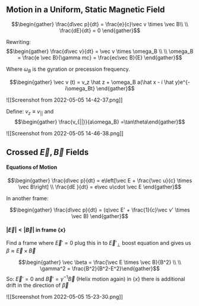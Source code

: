 ## Motion in a Uniform, Static Magnetic Field

$$\begin{gather} \frac{d\vec p}{dt} = \frac{e}{c}\vec v \times \vec B\\ \\ \frac{dE}{dt} = 0 \end{gather}$$

Rewriting: 
$$\begin{gather} \frac{d\vec v}{dt} = \vec v \times \omega_B \\ \\ \omega_B = \frac{e \vec B}{\gamma mc} = \frac{ec\vec B}{E} \end{gather}$$

Where $\omega_B$ is the gyration or precession frequency.

$$\begin{gather} \vec v (t) = v_z \hat z + \omega_B a(\hat x - i \hat y)e^{-i\omega_Bt} \end{gather}$$

![[Screenshot from 2022-05-05 14-42-37.png]]

Define: $v_z \equiv v_{||}$ and $$\begin{gather} \frac{v_{||}}{a\omega_B} =\tan\theta\end{gather}$$

![[Screenshot from 2022-05-05 14-46-38.png]]

## Crossed $\vec E, \vec B$ Fields
#### Equations of Motion
$$\begin{gather} \frac{d\vec p}{dt} = e\left[\vec E + \frac{\vec u}{c} \times \vec B\right] \\ \frac{dE }{dt} = e\vec u\cdot \vec E \end{gather}$$

In another frame: 

$$\begin{gather} \frac{d\vec p}{dt} = (q\vec E' + \frac{1}{c}\vec v' \times \vec B) \end{gather}$$

#### $|\vec E| < |\vec B|$ in frame $\{x\}$

Find a frame where $\vec E' = 0$ plug this in to $\vec E'_\perp$ boost equation and gives us $\beta \approx \vec E \times \vec B$ 

$$\begin{gather} \vec  \beta = \frac{\vec E \times \vec B}{B^2} \\ \\ \gamma^2 = \frac{B^2}{B^2-E^2}\end{gather}$$
So: $\vec E' =0$ and $\vec B' = \gamma^{-1} \vec B$ (Helix motion again) in $\{x\}$ there is additional drift in the direction of $\vec \beta$

![[Screenshot from 2022-05-05 15-23-30.png]]

